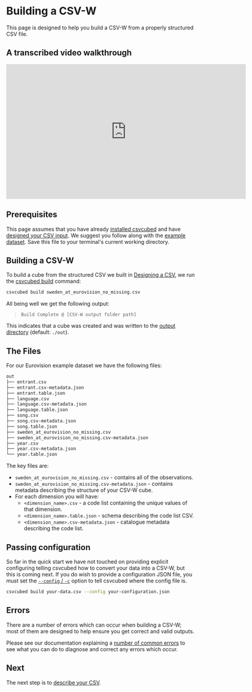 # Building a CSV-W

This page is designed to help you build a CSV-W from a properly structured CSV file.

## A transcribed video walkthrough

<iframe src="https://share.descript.com/embed/6tk6GM5GAAd" width="640" height="360" frameborder="0" allowfullscreen></iframe>

## Prerequisites

This page assumes that you have already [installed csvcubed](./installation.md) and have [designed your CSV input](./designing-csv.md). We suggest you follow along with the [example dataset](https://raw.githubusercontent.com/GSS-Cogs/csvcubed-demo/v1.0/sweden_at_eurovision_no_missing.csv). Save this file to your terminal's current working directory.

## Building a CSV-W

To build a cube from the structured CSV we built in [Designing a CSV](designing-csv.md), we run the [csvcubed build](../guides/command-line/build-command.md) command:

```bash
csvcubed build sweden_at_eurovision_no_missing.csv
```

All being well we get the following output:

> `Build Complete @ [CSV-W output folder path]`

This indicates that a cube was created and was written to the [output directory](../guides/command-line/build-command.md#output-directory) (default: `./out`).

## The Files

For our Eurovision example dataset we have the following files:

```bash
out
├── entrant.csv
├── entrant.csv-metadata.json
├── entrant.table.json
├── language.csv
├── language.csv-metadata.json
├── language.table.json
├── song.csv
├── song.csv-metadata.json
├── song.table.json
├── sweden_at_eurovision_no_missing.csv
├── sweden_at_eurovision_no_missing.csv-metadata.json
├── year.csv
├── year.csv-metadata.json
└── year.table.json
```

The key files are:

* `sweden_at_eurovision_no_missing.csv` - contains all of the observations.
* `sweden_at_eurovision_no_missing.csv-metadata.json` - contains metadata describing the structure of your CSV-W cube.
* For each dimension you will have:
  * `<dimension_name>.csv` - a code list containing the unique values of that dimension.
  * `<dimension_name>.table.json` - schema describing the code list CSV.
  * `<dimension_name>.csv-metadata.json` - catalogue metadata describing the code list.

## Passing configuration

So far in the quick start we have not touched on providing explicit configuring telling csvcubed how to convert your data into a CSV-W, but this is coming next. If you do wish to provide a configuration JSON file, you must set the [`--config` / `-c`](../guides/command-line/build-command.md#config---c) option to tell csvcubed where the config file is.

```bash
csvcubed build your-data.csv --config your-configuration.json
```

## Errors

There are a number of errors which can occur when building a CSV-W; most of them are designed to help ensure you get correct and valid outputs.

Please see our documentation explaining a [number of common errors](../guides/errors/index.md) to see what you can do to diagnose and correct any errors which occur.

## Next

The next step is to [describe your CSV](./describing-csv.md).

